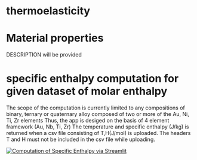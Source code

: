 # thermoelasticity
# Material properties 
DESCRIPTION will be provided 

# specific enthalpy computation for given dataset of molar enthalpy 
The scope of the computation is currently limited to any compositions of binary, ternary or quaternary alloy composed of two or more of the Au, Ni, Ti, Zr elements
Thus, the  app is desiged on the basis of 4 element framework (Au, Nb, Ti, Zr)
The temperature and specific enthalpy (J/kg) is returned when a csv file consisting of T,H(J/mol) is uploaded. The headers T and H must not be included in the csv file while uploading.

[![Computation of Specific Enthalpy via Streamlit](https://static.streamlit.io/badges/streamlit_badge_black_white.svg)](https://enthalpyautinbzr.streamlit.app/)
